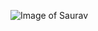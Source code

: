 ![Image of Saurav](https://bsmedia.business-standard.com/_media/bs/img/article/2020-07/08/full/1594193533-1972.jpg)
